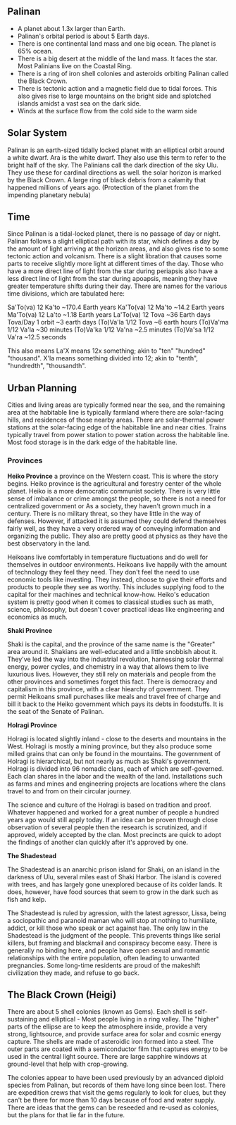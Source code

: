 
## Palinan
- A planet about 1.3x larger than Earth.
- Palinan's orbital period is about 5 Earth days.
- There is one continental land mass and one big ocean. The planet is 65% ocean.
- There is a big desert at the middle of the land mass. It faces the star. Most Palinians live on the Coastal Ring.
- There is a ring of iron shell colonies and asteroids orbiting Palinan called the Black Crown.
- There is tectonic action and a magnetic field due to tidal forces. This also gives rise to large mountains on the bright side and splotched islands amidst a vast sea on the dark side.
- Winds at the surface flow from the cold side to the warm side



## Solar System

Palinan is an earth-sized tidally locked planet with an elliptical orbit around a white dwarf.
Ara is the white dwarf. They also use this term to refer to the bright half of the sky.
The Palinians call the dark direction of the sky Ulu. They use these for cardinal directions as well.
the solar horizon is marked by the Black Crown. A large ring of black debris from a calamity that happened millions of years ago. (Protection of the planet from the impending planetary nebula)


## Time

Since Palinan is a tidal-locked planet, there is no passage of day or night. Palinan follows a slight elliptical path with its star, which defines a day by the amount of light arriving at the horizon areas, and also gives rise to some tectonic action and volcanism. There is a slight libration that causes some parts to receive slightly more light at different times of the day. Those who have a more direct line of light from the star during periapsis also have a less direct line of light from the star during apoapsis, meaning they have greater temperature shifts during their day.
There are names for the various time divisions, which are tabulated here:

Sa'To(va)   12 Ka'to      ~170.4 Earth years
Ka'To(va)   12 Ma'to      ~14.2 Earth years
Ma'To(va)   12 La'to      ~1.18 Earth years
La'To(va)   12 Tova       ~36 Earth days
Tova/Day    1 orbit       ~3 earth days
(To)Va'la   1/12 Tova     ~6 earth hours
(To)Va'ma   1/12 Va'la    ~30 minutes
(To)Va'ka   1/12 Va'na    ~2.5 minutes
(To)Va'sa   1/12 Va'ra    ~12.5 seconds

This also means La'X means 12x something; akin to "ten" "hundred" "thousand".
X'la means something divided into 12; akin to "tenth", "hundredth", "thousandth".




## Urban Planning

Cities and living areas are typically formed near the sea, and the remaining area at the habitable line is typically farmland where there are solar-facing hills, and residences of those nearby areas. There are solar-thermal power stations at the solar-facing edge of the habitable line and near cities. Trains typically travel from power station to power station across the habitable line. Most food storage is in the dark edge of the habitable line.



### Provinces

**Heiko Province**
a province on the Western coast. This is where the story begins.
Heiko province is the agricultural and forestry center of the whole planet. Heiko is a more democratic communist society. There is very little sense of imbalance or crime amongst the people, so there is not a need for centralized government or  As a society, they haven't grown much in a century. There is no military threat, so they have little in the way of defenses. However, if attacked it is assumed they could defend themselves fairly well, as they have a very ordered way of conveying information and organizing the public. They also are pretty good at physics as they have the best observatory in the land.

Heikoans live comfortably in temperature fluctuations and do well for themselves in outdoor environments. Heikoans live happily with the amount of technology they feel they need. They don't feel the need to use economic tools like investing. They instead, choose to give their efforts and products to people they see as worthy. This includes supplying food to the capital for their machines and technical know-how. Heiko's education system is pretty good when it comes to classical studies such as math, science, philosophy, but doesn't cover practical ideas like engineering and economics as much.

**Shaki Province**

Shaki is the capital, and the province of the same name is the "Greater" area around it. Shakians are well-educated and a little snobbish about it. They've led the way into the industrial revolution, harnessing solar thermal energy, power cycles, and chemistry in a way that allows them to live luxurious lives. However, they still rely on materials and people from the other provinces and sometimes forget this fact. There is democracy and capitalism in this province, with a clear hiearchy of government. They permit Heikoans small purchases like meals and travel free of charge and bill it back to the Heiko government which pays its debts in foodstuffs. It is the seat of the Senate of Palinan.


**Holragi Province**

Holragi is located slightly inland - close to the deserts and mountains in the West. Holragi is mostly a mining province, but they also produce some milled grains that can only be found in the mountains. The government of Holragi is hierarchical, but not nearly as much as Shaki's government. Holragi is divided into 96 nomadic clans, each of which are self-governed. Each clan shares in the labor and the wealth of the land. Installations such as farms and mines and engineering projects are locations where the clans travel to and from on their circular journey.

The science and culture of the Holragi is based on tradition and proof. Whatever happened and worked for a great number of people a hundred years ago would still apply today. If an idea can be proven through close observation of several people then the research is scrutinized, and if approved, widely accepted by the clan. Most precincts are quick to adopt the findings of another clan quickly after it's approved by one.


**The Shadestead**

The Shadestead is an anarchic prison island for Shaki, on an island in the darkness of Ulu, several miles east of Shaki Harbor. The island is covered with trees, and has largely gone unexplored because of its colder lands. It does, however, have food sources that seem to grow in the dark such as fish and kelp.

The Shadestead is ruled by agression, with the latest agressor, Lissa, being a sociopathic and paranoid maman who will stop at nothing to humiliate, addict, or kill those who speak or act against hae. The only law in the Shadestead is the judgment of the people. This prevents things like serial killers, but framing and blackmail and conspiracy become easy. There is generally no binding here, and people have open sexual and romantic relationships with the entire population, often leading to unwanted pregnancies. Some long-time residents are proud of the makeshift civilization they made, and refuse to go back.

<!--
A province on the Northwestern coast made of a tribal people that use only simple technology. Each person, man, woman, or nyman is trained to be a warrior as children. The tribal customs are law for Halpians. Defying it is a personal conflict and most Halpians believe the person would defy it for a reason, and do not ask or judge what the reason is. The tribes are generational, being created solely for small groups of adults to mate and raise children. The children will journey to find another group when they are of age. There is no idea of a single spouse for a lifetime. The tribe senses a strong friendship and sexual bond amongst all its members.
-->


## The Black Crown (Heigi)

There are about 5 shell colonies (known as Gems). Each shell is self-sustaining and elliptical - Most people living in a ring valley. The "higher" parts of the ellipse are to keep the atmosphere inside, provide a very strong, lightsource, and provide surface area for solar and cosmic energy capture. The shells are made of asteroidic iron formed into a steel. The outer parts are coated with a semiconductor film that captures energy to be used in the central light source. There are large sapphire windows at ground-level that help with crop-growing.

The colonies appear to have been used previously by an advanced diploid species from Palinan, but records of them have long since been lost. There are expedition crews that visit the gems regularly to look for clues, but they can't be there for more than 10 days because of food and water supply. There are ideas that the gems can be reseeded and re-used as colonies, but the plans for that lie far in the future.
